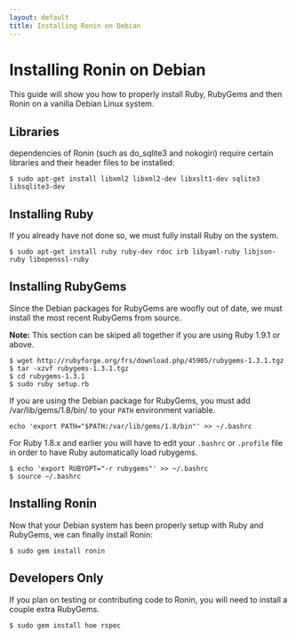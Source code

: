 ```yaml
---
layout: default
title: Installing Ronin on Debian
---
```


Installing Ronin on Debian
==========================

This guide will show you how to properly install Ruby, RubyGems and then
Ronin on a vanilla Debian Linux system.

Libraries
---------

dependencies of Ronin (such as do_sqlite3 and nokogiri) require certain
libraries and their header files to be installed:

    $ sudo apt-get install libxml2 libxml2-dev libxslt1-dev sqlite3 libsqlite3-dev

Installing Ruby
---------------

If you already have not done so, we must fully install Ruby on the system.

    $ sudo apt-get install ruby ruby-dev rdoc irb libyaml-ruby libjson-ruby libopenssl-ruby

Installing RubyGems
-------------------

Since the Debian packages for RubyGems are woofly out of date, we
must install the most recent RubyGems from source.

<div class="note">
  <p>
  <b>Note:</b> This section can be skiped all together if you are using
  Ruby 1.9.1 or above.
  </p>
</div>

    $ wget http://rubyforge.org/frs/download.php/45905/rubygems-1.3.1.tgz
    $ tar -xzvf rubygems-1.3.1.tgz
    $ cd rubygems-1.3.1
    $ sudo ruby setup.rb

If you are using the Debian package for RubyGems, you must
add /var/lib/gems/1.8/bin/ to your `PATH` environment variable.

    echo 'export PATH="$PATH:/var/lib/gems/1.8/bin"' >> ~/.bashrc

For Ruby 1.8.x and earlier you will have to edit your `.bashrc` or
`.profile` file in order to have Ruby automatically load rubygems.

    $ echo 'export RUBYOPT="-r rubygems"' >> ~/.bashrc
    $ source ~/.bashrc

Installing Ronin
----------------

Now that your Debian system has been properly setup with Ruby and RubyGems,
we can finally install Ronin:

    $ sudo gem install ronin

Developers Only
---------------

If you plan on testing or contributing code to Ronin, you will need to
install a couple extra RubyGems.

    $ sudo gem install hoe rspec

